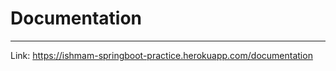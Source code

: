 # Documentation
-----------------------------------------------------------------------------------------------------------------------------
Link: https://ishmam-springboot-practice.herokuapp.com/documentation
